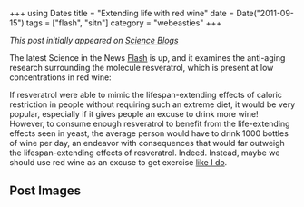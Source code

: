 +++
using Dates
title = "Extending life with red wine"
date = Date("2011-09-15")
tags = ["flash", "sitn"]
category = "webeasties"
+++

_This post initially appeared on [Science Blogs](http://scienceblogs.com/webeasties)_

The latest Science in the News [Flash](https://sitn.hms.harvard.edu/sitnflash_wp/2011/09/issue101/) is up, and it examines the anti-aging research surrounding the molecule resveratrol, which is present at low concentrations in red wine:

If resveratrol were able to mimic the lifespan-extending effects of caloric restriction in people without requiring such an extreme diet, it would be very popular, especially if it gives people an excuse to drink more wine!  However, to consume enough resveratrol to benefit from the life-extending effects seen in yeast, the average person would have to drink 1000 bottles of wine per day, an endeavor with consequences that would far outweigh the lifespan-extending effects of resveratrol. 
Indeed. Instead, maybe we should use red wine as an excuse to get exercise [like I do](http://scienceblogs.com/webeasties/2011/07/detour_to_the_top_of_a_mountai.php).

      
  

 ## Post Images


